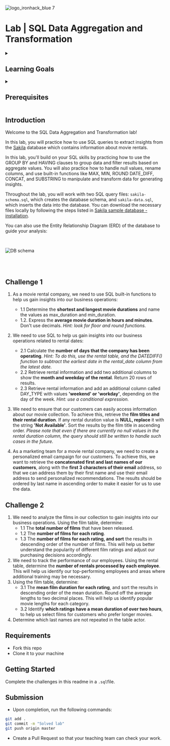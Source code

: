 ![logo_ironhack_blue 7](https://user-images.githubusercontent.com/23629340/40541063-a07a0a8a-601a-11e8-91b5-2f13e4e6b441.png)

# Lab | SQL Data Aggregation and Transformation

<details>
  <summary>
   <h2>Learning Goals</h2>
  </summary>

  This lab allows you to practice and apply the concepts and techniques taught in class. 

  Upon completion of this lab, you will be able to:
  
- Use SQL built-in functions such as COUNT, MAX, MIN, AVG to aggregate and summarize data, and use GROUP BY to group data by specific columns. Use the HAVING clause to filter data based on aggregate functions. 
- Use SQL to clean, transform, and prepare data for analysis by handling duplicates, null values, renaming columns, and converting data types. Use functions like ROUND, DATE_DIFF, CONCAT, and SUBSTRING to manipulate data and generate insights.
- Use conditional expressions for creating new columns. 


  <br>
  <hr> 

</details>

<details>
  <summary>
   <h2>Prerequisites</h2>
  </summary>

Before this starting this lab, you should have learnt about:

- SELECT, FROM, ORDER BY, LIMIT, WHERE, GROUP BY, and HAVING clauses.
- DISTINCT keyword to return only unique values, AS keyword for using aliases.
- Built-in SQL functions such as COUNT, MAX, MIN, AVG, ROUND, DATEDIFF, or DATE_FORMAT.
- CASE statement for conditional logic.
  <br>
  <hr> 

</details>


## Introduction

Welcome to the SQL Data Aggregation and Transformation lab!

In this lab, you will practice how to use SQL queries to extract insights from the  [Sakila](https://dev.mysql.com/doc/sakila/en/) database which contains information about movie rentals. 

In this lab, you'll build on your SQL skills by practicing how to use the GROUP BY and HAVING clauses to group data and filter results based on aggregate values. You will also practice how to handle null values, rename columns, and use built-in functions like MAX, MIN, ROUND DATE_DIFF, CONCAT, and SUBSTRING to manipulate and transform data for generating insights.

Throughout the lab, you will work with two SQL query files: `sakila-schema.sql`, which creates the database schema, and `sakila-data.sql`, which inserts the data into the database. You can download the necessary files locally by following the steps listed in [Sakila sample database - installation](https://dev.mysql.com/doc/sakila/en/sakila-installation.html). 

You can also use the Entity Relationship Diagram (ERD) of the database to guide your analysis:

<br>

![DB schema](https://education-team-2020.s3-eu-west-1.amazonaws.com/data-analytics/database-sakila-schema.png)

<br><br>


## Challenge 1


1. As a movie rental company, we need to use SQL built-in functions to help us gain insights into our business operations:
	- 1.1 Determine the **shortest and longest movie durations** and name the values as max_duration and min_duration.
	- 1.2. Express the **average movie duration in hours and minutes**. Don't use decimals. *Hint: look for floor and round functions.*
2. We need to use SQL to help us gain insights into our business operations related to rental dates:
	- 2.1 Calculate the **number of days that the company has been operating**. *Hint: To do this, use the rental table, and the DATEDIFF() function to subtract the earliest date in the rental_date column from the latest date.*
	- 2.2 Retrieve rental information and add two additional columns to show the **month and weekday of the rental**. Return 20 rows of results.
	- 2.3 Retrieve rental information and add an additional column called DAY_TYPE with values **'weekend' or 'workday'**, depending on the day of the week. *Hint: use a conditional expression.*
  
3. We need to ensure that our customers can easily access information about our movie collection. To achieve this, retrieve the **film titles and their rental duration**. If any rental duration value is **NULL, replace** it with the string **'Not Available'**. Sort the results by the film title in ascending order. *Please note that even if there are currently no null values in the rental duration column, the query should still be written to handle such cases in the future.*

4. As a marketing team for a movie rental company, we need to create a personalized email campaign for our customers. To achieve this, we want to retrieve the **concatenated first and last names of our customers**, along with the **first 3 characters of their email** address, so that we can address them by their first name and use their email address to send personalized recommendations. The results should be ordered by last name in ascending order to make it easier for us to use the data.

## Challenge 2

1. We need to analyze the films in our collection to gain insights into our business operations. Using the film table, determine:
	- 1.1 The **total number of films** that have been released.
	- 1.2 The **number of films for each rating**.
	- 1.3 The **number of films for each rating, and sort** the results in descending order of the number of films.
	This will help us better understand the popularity of different film ratings and adjust our purchasing decisions accordingly.
2. We need to track the performance of our employees. Using the rental table, determine the **number of rentals processed by each employee**. This will help us identify our top-performing employees and areas where additional training may be necessary.
3. Using the film table, determine:
   - 3.1 The **mean film duration for each rating**, and sort the results in descending order of the mean duration. Round off the average lengths to two decimal places. This will help us identify popular movie lengths for each category.
	- 3.2 Identify **which ratings have a mean duration of over two hours**, to help us select films for customers who prefer longer movies.
4. Determine which last names are not repeated in the table actor.

## Requirements

- Fork this repo
- Clone it to your machine


## Getting Started

Complete the challenges in this readme in a `.sql`file.

## Submission

- Upon completion, run the following commands:

```bash
git add .
git commit -m "Solved lab"
git push origin master
```

- Create a Pull Request so that your teaching team can check your work.